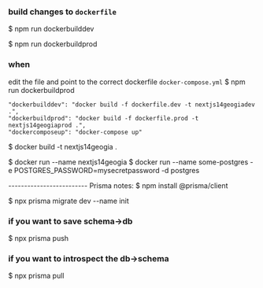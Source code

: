 ### build changes to `dockerfile`

$ npm run dockerbuilddev

$ npm run dockerbuildprod

### when 

edit the file and point to the correct dockerfile `docker-compose.yml`
$ npm run dockerbuildprod

    "dockerbuilddev": "docker build -f dockerfile.dev -t nextjs14geogiadev .",
    "dockerbuildprod": "docker build -f dockerfile.prod -t nextjs14geogiaprod .",
    "dockercomposeup": "docker-compose up"

$ docker build -t nextjs14geogia .

$ docker run --name nextjs14geogia 
$ docker run --name some-postgres -e POSTGRES_PASSWORD=mysecretpassword -d postgres



------------------------- Prisma notes:
$ npm install @prisma/client

$ npx prisma migrate dev --name init

### if you want to save schema->db
$ npx prisma push

### if you want to introspect the db->schema
$ npx prisma pull

